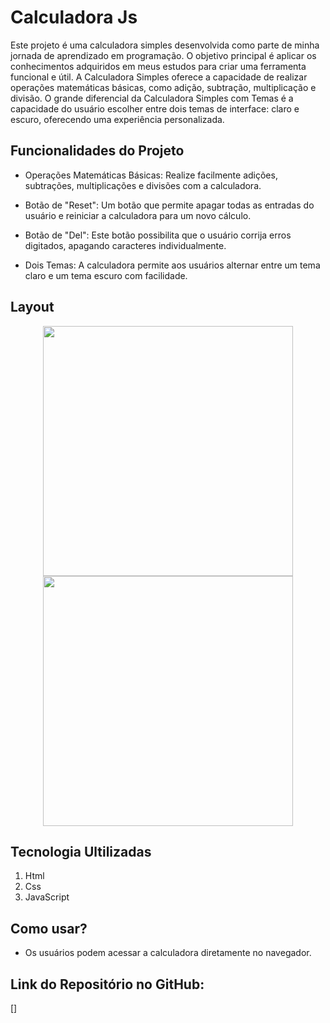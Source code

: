 # Calculadora Js

<p>Este projeto é uma calculadora simples desenvolvida como parte de minha jornada de aprendizado em programação. O objetivo principal é aplicar os conhecimentos adquiridos em meus estudos para criar uma ferramenta funcional e útil. A Calculadora Simples oferece a capacidade de realizar operações matemáticas básicas, como adição, subtração, multiplicação e divisão. O grande diferencial da Calculadora Simples com Temas é a capacidade do usuário escolher entre dois temas de interface: claro e escuro, oferecendo uma experiência personalizada.</p>

## Funcionalidades do Projeto
- Operações Matemáticas Básicas: Realize facilmente adições, subtrações, multiplicações e divisões com a calculadora.

- Botão de "Reset": Um botão que permite apagar todas as entradas do usuário e reiniciar a calculadora para um novo cálculo.

- Botão de "Del": Este botão possibilita que o usuário corrija erros digitados, apagando caracteres individualmente.

- Dois Temas: A calculadora permite aos usuários alternar entre um tema claro e um tema escuro com facilidade.

## Layout
<div align="center">
<img src="https://github.com/Jotta-gab/Calculadora-Js/assets/134981382/62b2b6f4-bf87-4df5-8283-2b9ea328a23f" width="400px"/> 
</div>

<div align="center">
<img src="https://github.com/Jotta-gab/Calculadora-Js/assets/134981382/a09bd5e7-f74c-4f08-afbd-a67d38485b61" width="400px"/> 
</div>

## Tecnologia Ultilizadas
1. Html
2. Css
3. JavaScript

## Como usar?
- Os usuários podem acessar a calculadora diretamente no navegador.

## Link do Repositório no GitHub:
[]
